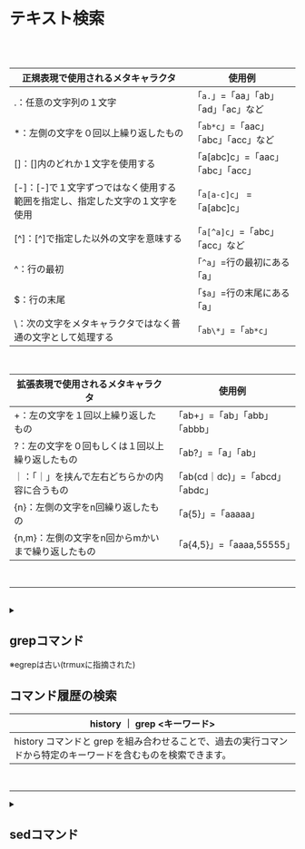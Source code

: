 # テキスト検索

<br> 
<br>

| 正規表現で使用されるメタキャラクタ                                            | 使用例                             |
| ----------------------------------------------------------------------------- | ---------------------------------- |
| .：任意の文字列の１文字                                                     | 「`a.`」=「aa」「ab」「ad」「ac」など |
| *：左側の文字を０回以上繰り返したもの                                       | 「`ab*c`」=「aac」「abc」「acc」など |
| []：[]内のどれか１文字を使用する                                            | 「a[abc]c」=「aac」「abc」「acc」  |
| [-]：[-]で１文字ずつではなく使用する範囲を指定し、指定した文字の１文字を使用 |  「`a[a-c]c`」 =「a[abc]c」        |
| [^]：[^]で指定した以外の文字を意味する                                       | 「`a[^a]c`」=「abc」「acc」など      |
| ^：行の最初                                                                 | 「`^a`」=行の最初にある「a」          |
| $：行の末尾                                                                 | 「`$a`」=行の末尾にある「a」         |
| \：次の文字をメタキャラクタではなく普通の文字として処理する                 | 「`ab\*`」=「`ab*c`」                  |


<br>


| 拡張表現で使用されるメタキャラクタ                  | 使用例                          |
| --------------------------------------------------- | ------------------------------- |
| +：左の文字を１回以上繰り返したもの               | 「ab+」=「ab」「abb」「abbb」   |
| ?：左の文字を０回もしくは１回以上繰り返したもの   | 「ab?」=「a」「ab」             |
| ｜：「｜」を挟んで左右どちらかの内容に合うもの    | 「ab(cd｜dc)」=「abcd」「abdc」 |
| {n}：左側の文字をn回繰り返したもの                | 「a{5}」=「aaaaa」              |
| {n,m}：左側の文字をn回からmかいまで繰り返したもの | 「a{4,5}」=「aaaa,55555」       |


<br>

--------------------------------------------------------------------

<br>

<details>
<summary>
  
## grepコマンド
</summary>

<br>
  
| コマンド   | 基本構文                                    | 説明                                                                                                     |
| ---------- | ------------------------------------------- | -------------------------------------------------------------------------------------------------------- |
| ***grep*** | grep [オプション] 検索パターン [ファイル名] | ファイルや標準入出力から、正規表現の特定パターンにマッチする文字列を含む行を検索するにはgrepコマンドを利用する |

| ***オプション*** | 説明                                                                                               | ***引数***          |
| ---------------- | -------------------------------------------------------------------------------------------------- | ------------------- |
| -c               | パターン（検索内容）があった行数を表示                                                             | 検索内容 ファイル名 |
| -f               | ファイル名：パターンをファイルから読み込む                                                         |                     |
| -i               | 検索時に大文字と小文字を区別しないい                                                               |                     |
| -n               | 検索結果だけでなく行番号も表示                                                                     |                     |
| -v               | 検索内容がなかった行を表示する                                                                     |                     |
| -E               | 拡張正規表現を使用(egrepと同様)                                                                    |
| -F               | 検索パターンを正規表現することなく固定文字列とする（fgrepと同様）                                  |                     |
|                  |                                                                                                    |
| 備考             | ・ファイルの中に指定した文字列があるか検索する                                                     |
|                  | ・**拡張正規表現**を使うときは「**egrep**」、**正規表現を使わない場合は「fgrep**」コマンドも使える |


</details>
※egrepは古い(trmuxに指摘された)


<br>

## コマンド履歴の検索

| history ｜ grep <キーワード>                                                                                   |
| -------------------------------------------------------------------------------------------------------------- |
| history コマンドと grep を組み合わせることで、過去の実行コマンドから特定のキーワードを含むものを検索できます。 |

<br>

--------------------------------------------------------------------

<details>
<summary>
  
##  sedコマンド
</summary>

<br>
  
| コマンド  | 基本構文                                                                    | 説明                                                                |
| --------- | --------------------------------------------------------------------------- | ------------------------------------------------------------------- |
| ***sed*** | sed [オプション] 編集コマンド [ファイル名]                                  | ファイルや標準入力の内容を編集して表示するにはsedコマンドを利用する |
|           | sed [オプション] ***-e*** 編集コマンド1 [-e 編集コマンド2 ...] [ファイル名] |
|           | sed [オプション] ***-f*** スクリプト [ファイル名]                           |


| オプション | 説明                                                                                 | 引数              |
| ---------- | ------------------------------------------------------------------------------------ | ----------------- |
| ・-i       | 編集（削除・置換）した内容をファイルの上書きする                                     | コマンド ファイル |
| ・-e       | 編集コマンドを指定（編集コマンドが１つの場合は省略可）                               |                   |
| ・-f       | 編集コマンドを記述たコマンドを指定                                                   |                   |
| 備考       | ・テキストストリーム（テキストファイルなど）に対して、指定された形で削除や置換を行う |
|            | ・コマンドを指定する事によって削除するか置換するかを選べる                           |
|            | ・「-i」オプションを指定しない限り、ファイルは、上書き保存されない                   |

<br>

| 編集コマンド                       | 説明                                             | 基本構文 |
| ---------------------------------- | ------------------------------------------------ |---|
| **sコマンド（置換）**              | 各行の最初に現れる文字列１を文字列２に置換 | s/文字列１/文字列２/ |
| **併用可能オプション**             |
| g | 全ての文字列１を置換対象にする     | s/文字列１/文字列２/g |
| i | 文字列１の大文字と小文字を区別しない    | s/文字列１/文字列２/i |
| & | 文字列１を参照し、置換結果に再利用する | s/文字列１/&を含む文字列２/ |
|                                    |                                                  |
| **dコマンド（行の削除）**          |                                                  |
| /文字列/d                          | 文字列が含まれる行を削除して表示（元のファイルは変更されない）|                        |
| 行番号１,行番号２d                 | 行番号１から行番号２までの行を削除して表示              |
|                                    |                                                  |
| **yコマンド（文字の一括置換）**    |                                                  |
| y/文字１文字２.../文字３文字４.../ | 文字１を文字３に、文字２を文字４に               |
| $ | 行末 |
| a | ～の後 | sed '行番号a\挿入するテキスト' ファイル名 |
| r |(“read”) ファイルの内容を読み込んで挿入する |
| 行数p | 行数を指定して表示 |

</details>

<br>

